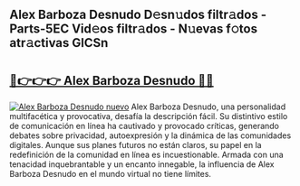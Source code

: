 ## Alex Barboza Desnudo D𝚎sn𝚞dos filtr𝚊dos - Parts-5EC Vid𝚎os filtr𝚊dos - N𝚞evas f𝚘tos atr𝚊ctivas GlCSn

# <h2><a href="http://mbapch.tromn.icu/?c=Alex+Barboza+Desnudo">🔗👉👉👉 Alex Barboza Desnudo 🔗🔗</a></h2>

[![Alex Barboza Desnudo nuevo](https://i.imgur.com/pEAQMta.gif)](http://mbapch.tromn.icu/?c=Alex+Barboza+Desnudo)
Alex Barboza Desnudo, una personalidad multifacética y provocativa, desafía la descripción fácil. Su distintivo estilo de comunicación en línea ha cautivado y provocado críticas, generando debates sobre privacidad, autoexpresión y la dinámica de las comunidades digitales. Aunque sus planes futuros no están claros, su papel en la redefinición de la comunidad en línea es incuestionable. Armada con una tenacidad inquebrantable y un encanto innegable, la influencia de Alex Barboza Desnudo en el mundo virtual no tiene límites.
